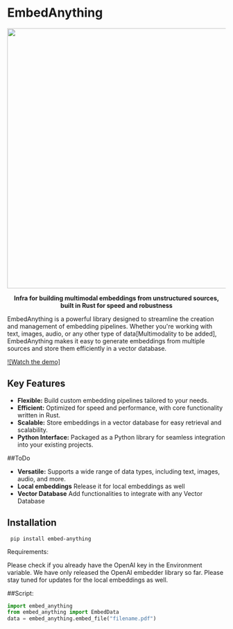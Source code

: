 # EmbedAnything
<p align ="center">
<img width=600 src = "https://res.cloudinary.com/dltwftrgc/image/upload/v1712504276/Projects/EmbedAnything_500_x_200_px_a4l8xu.png">
</p>


<p align="center">
    <b>Infra for building multimodal embeddings from unstructured sources, built in Rust for speed and robustness</b>
</p>

EmbedAnything is a powerful library designed to streamline the creation and management of embedding pipelines. Whether you're working with text, images, audio, or any other type of data[Multimodality to be added], EmbedAnything makes it easy to generate embeddings from multiple sources and store them efficiently in a vector database.



[![Watch the demo]](https://youtu.be/HLXIuznnXcI)



## Key Features

- **Flexible:** Build custom embedding pipelines tailored to your needs.
- **Efficient:** Optimized for speed and performance, with core functionality written in Rust.
- **Scalable:** Store embeddings in a vector database for easy retrieval and scalability.
- **Python Interface:** Packaged as a Python library for seamless integration into your existing projects.

##ToDo
- **Versatile:** Supports a wide range of data types, including text, images, audio, and more.
- **Local embeddings** Release it for local embeddings as well
- **Vector Database** Add functionalities to integrate with any Vector Database
## Installation

`
pip install embed-anything`


Requirements:

Please check if you already have the OpenAI key in the Environment variable. We have only released the OpenAI embedder library so far. Please stay tuned for updates for the local embeddings as well.


##Script:

```python
import embed_anything
from embed_anything import EmbedData
data = embed_anything.embed_file("filename.pdf")
```

